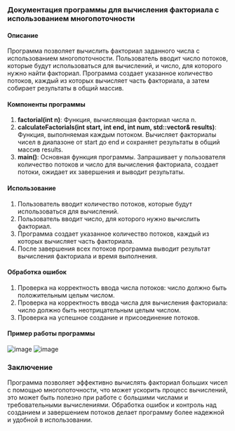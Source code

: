 ### Документация программы для вычисления факториала с использованием многопоточности

#### Описание
Программа позволяет вычислить факториал заданного числа с использованием многопоточности. Пользователь вводит число потоков, которые будут использоваться для вычислений, и число, для которого нужно найти факториал. Программа создает указанное количество потоков, каждый из которых вычисляет часть факториала, а затем собирает результаты в общий массив.

#### Компоненты программы
1. **factorial(int n)**: Функция, вычисляющая факториал числа n.
2. **calculateFactorials(int start, int end, int num, std::vector<unsigned long long>& results)**: Функция, выполняемая каждым потоком. Вычисляет факториалы чисел в диапазоне от start до end и сохраняет результаты в общий массив results.
3. **main()**: Основная функция программы. Запрашивает у пользователя количество потоков и число для вычисления факториала, создает потоки, ожидает их завершения и выводит результаты.

#### Использование
1. Пользователь вводит количество потоков, которые будут использоваться для вычислений.
2. Пользователь вводит число, для которого нужно вычислить факториал.
3. Программа создает указанное количество потоков, каждый из которых вычисляет часть факториала.
4. После завершения всех потоков программа выводит результат вычисления факториала и время выполнения.

#### Обработка ошибок
1. Проверка на корректность ввода числа потоков: число должно быть положительным целым числом.
2. Проверка на корректность ввода числа для вычисления факториала: число должно быть неотрицательным целым числом.
3. Проверка на успешное создание и присоединение потоков.

#### Пример работы программы 
![image](https://github.com/AnyaKononova/Parallel_computing_Lab1/assets/82609324/8e04d26d-ee7f-4c73-a67f-22670d821315)
![image](https://github.com/AnyaKononova/Parallel_computing_Lab1/assets/82609324/8c57e671-244a-4183-8a67-4784577e811e)

### Заключение
Программа позволяет эффективно вычислять факториал больших чисел с помощью многопоточности, что может ускорить процесс вычислений, это может быть полезно при работе с большими числами и требовательными вычислениями. Обработка ошибок и контроль над созданием и завершением потоков делает программу более надежной и удобной в использовании. 




